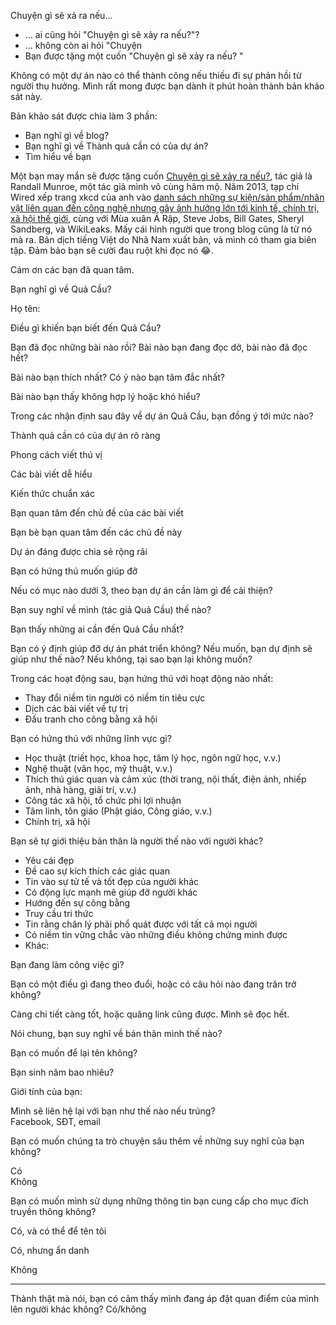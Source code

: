 Chuyện gì sẽ xả ra nếu...

-   ... ai cũng hỏi "Chuyện gì sẽ xảy ra nếu?"?
-   ... không còn ai hỏi "Chuyện
-   Bạn được tặng một cuốn "Chuyện gì sẽ xảy ra nếu? "

Không có một dự án nào có thể thành công nếu thiếu đi sự phản hồi từ người thụ hưởng. Mình rất mong được bạn dành ít phút hoàn thành bản khảo sát này.

Bản khảo sát được chia làm 3 phần:

-   Bạn nghĩ gì về blog?
-   Bạn nghĩ gì về Thành quả cần có của dự án?
-   Tìm hiểu về bạn

Một bạn may mắn sẽ được tặng cuốn [Chuyện gì sẽ xảy ra nếu?](http://xn--qucu-hr5aza.com/neu-thi?utm_source=F+%C2%BB+B%E1%BA%A1n+b%C3%A8+blog+Qu%E1%BA%A3+C%E1%BA%A7u+%C2%BB+kh%E1%BA%A3o+s%C3%A1t&utm_medium=N%E1%BA%BFu+th%C3%AC&utm_campaign=S%C3%A1ch%2C+th%C6%A1%2C+phim), tác giả là Randall Munroe, một tác giả mình vô cùng hâm mộ. Năm 2013, tạp chí Wired xếp trang xkcd của anh vào [danh sách những sự kiện/sản phẩm/nhân vật liên quan đến công nghệ nhưng gây ảnh hưởng lớn tới kinh tế, chính trị, xã hội thế giới](https://www.wired.com/2013/04/wired-20th-anniversary/), cùng với Mùa xuân Ả Rập, Steve Jobs, Bill Gates, Sheryl Sandberg, và WikiLeaks. Mấy cái hình người que trong blog cũng là từ nó mà ra. Bản dịch tiếng Việt do Nhã Nam xuất bản, và mình có tham gia biên tập. Đảm bảo bạn sẽ cười đau ruột khi đọc nó 😂.

Cám ơn các bạn đã quan tâm.

Bạn nghĩ gì về Quả Cầu?

Họ tên:

Điều gì khiến bạn biết đến Quả Cầu?

Bạn đã đọc những bài nào rồi? Bài nào bạn đang đọc dở, bài nào đã đọc hết?

Bài nào bạn thích nhất? Có ý nào bạn tâm đắc nhất?

Bài nào bạn thấy không hợp lý hoặc khó hiểu?

Trong các nhận định sau đây về dự án Quả Cầu, bạn đồng ý tới mức nào?

Thành quả cần có của dự án rõ ràng

Phong cách viết thú vị

Các bài viết dễ hiểu

Kiến thức chuẩn xác

Bạn quan tâm đến chủ đề của các bài viết

Bạn bè bạn quan tâm đến các chủ đề này

Dự án đáng được chia sẻ rộng rãi

Bạn có hứng thú muốn giúp đỡ

Nếu có mục nào dưới 3, theo bạn dự án cần làm gì để cải thiện?

Bạn suy nghĩ về mình (tác giả Quả Cầu) thế nào?

Bạn thấy những ai cần đến Quả Cầu nhất?

Bạn có ý định giúp đỡ dự án phát triển không? Nếu muốn, bạn dự định sẽ giúp như thế nào? Nếu không, tại sao bạn lại không muốn?

Trong các hoạt động sau, bạn hứng thú với hoạt động nào nhất:

-   Thay đổi niềm tin người có niềm tin tiêu cực
-   Dịch các bài viết về tự trị
-   Đấu tranh cho công bằng xã hội

Bạn có hứng thú với những lĩnh vực gì?

-   Học thuật (triết học, khoa học, tâm lý học, ngôn ngữ học, v.v.)
-   Nghệ thuật (văn học, mỹ thuật, v.v.)
-   Thích thú giác quan và cảm xúc (thời trang, nội thất, điện ảnh, nhiếp ảnh, nhà hàng, giải trí, v.v.)
-   Công tác xã hội, tổ chức phi lợi nhuận
-   Tâm linh, tôn giáo (Phật giáo, Công giáo, v.v.)
-   Chính trị, xã hội

Bạn sẽ tự giới thiệu bản thân là người thế nào với người khác?

-   Yêu cái đẹp
-   Đề cao sự kích thích các giác quan
-   Tin vào sự tử tế và tốt đẹp của người khác
-   Có động lực mạnh mẽ giúp đỡ người khác
-   Hướng đến sự công bằng
-   Truy cầu tri thức
-   Tin rằng chân lý phải phổ quát được với tất cả mọi người
-   Có niềm tin vững chắc vào những điều không chứng minh được
-   Khác:

Bạn đang làm công việc gì?

Bạn có một điều gì đang theo đuổi, hoặc có câu hỏi nào đang trăn trở không?

Càng chi tiết càng tốt, hoặc quăng link cũng được. Mình sẽ đọc hết.

Nói chung, bạn suy nghĩ về bản thân mình thế nào?

Bạn có muốn để lại tên không?

Bạn sinh năm bao nhiêu?

Giới tính của bạn:

Mình sẽ liên hệ lại với bạn như thế nào nếu trúng?  
Facebook, SĐT, email

  
Bạn có muốn chúng ta trò chuyện sâu thêm về những suy nghĩ của bạn không?

Có  
Không

Bạn có muốn mình sử dụng những thông tin bạn cung cấp cho mục đích truyền thông không?

Có, và có thể để tên tôi

Có, nhưng ẩn danh

Không

____________________

Thành thật mà nói, bạn có cảm thấy mình đang áp đặt quan điểm của mình lên người khác không? Có/không
